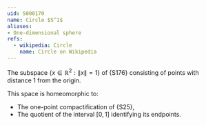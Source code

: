 ```yaml
---
uid: S000170
name: Circle $S^1$
aliases:
- One-dimensional sphere
refs:
  - wikipedia: Circle
    name: Circle on Wikipedia
---
```


The subspace $\{x \in \mathbb{R}^2: \|x\| = 1\}$ of
{S176} consisting of points with distance $1$ from the origin.

This space is homeomorphic to:
- The one-point compactification of {S25},
- The quotient of the interval $[0,1]$ identifying its endpoints.
